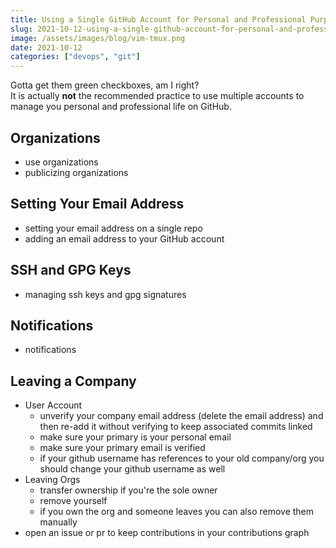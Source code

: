 ```yaml
---
title: Using a Single GitHub Account for Personal and Professional Purposes
slug: 2021-10-12-using-a-single-github-account-for-personal-and-professional-use
image: /assets/images/blog/vim-tmux.png
date: 2021-10-12
categories: ["devops", "git"]
---
```


Gotta get them green checkboxes, am I right?  
It is actually **not** the recommended practice to use multiple accounts to manage you personal and professional life on GitHub. 

Organizations
-------------
- use organizations
- publicizing organizations 

Setting Your Email Address
--------------------------
- setting your email address on a single repo
- adding an email address to your GitHub account

SSH and GPG Keys
-----------------
- managing ssh keys and gpg signatures

Notifications
-------------
- notifications

Leaving a Company
-----------------
- User Account
    - unverify your company email address (delete the email address) and then re-add it without verifying to keep associated commits linked 
    - make sure your primary is your personal email
    - make sure your primary email is verified 
    - if your github username has references to your old company/org you should change your github username as well 
- Leaving Orgs
  - transfer ownership if you're the sole owner
  - remove yourself
  - if you own the org and someone leaves you can also remove them manually 
- open an issue or pr to keep contributions in your contributions graph

[1]: https://github.community/t/using-one-account-for-all-your-projects/10197 
[2]: https://docs.github.com/en/organizations/collaborating-with-groups-in-organizations/about-organizations
[3]: https://docs.github.com/en/account-and-profile/setting-up-and-managing-your-github-user-account/managing-user-account-settings/merging-multiple-user-accounts 
[4]: https://docs.github.com/en/account-and-profile/setting-up-and-managing-your-github-user-account/managing-your-membership-in-organizations/publicizing-or-hiding-organization-membership
[5]: https://docs.github.com/en/account-and-profile/setting-up-and-managing-your-github-user-account/managing-email-preferences/setting-your-commit-email-address#setting-your-email-address-for-a-single-repository
[6]: https://docs.github.com/en/account-and-profile/managing-subscriptions-and-notifications-on-github/setting-up-notifications/configuring-notifications#choosing-the-notification-delivery-method-for-organizations-you-belong-to 
[7]: https://docs.github.com/en/account-and-profile/setting-up-and-managing-your-github-user-account/managing-user-account-settings/best-practices-for-leaving-your-company 
[8]: https://docs.github.com/en/account-and-profile/setting-up-and-managing-your-github-profile/managing-contribution-graphs-on-your-profile/why-are-my-contributions-not-showing-up-on-my-profile#commits